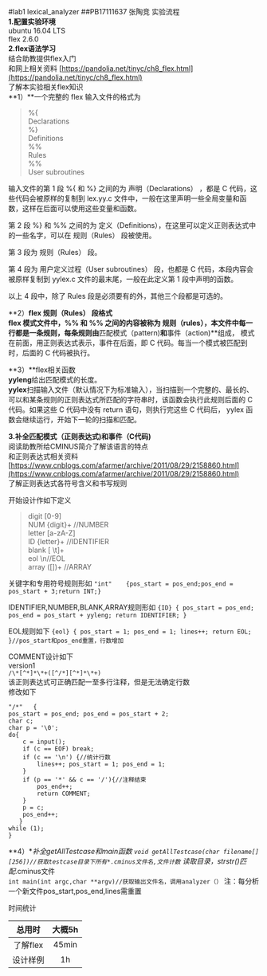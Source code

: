 #lab1 lexical_analyzer
##PB17111637 张陶竞
实验流程<br />
**1.配置实验环境**<br />
ubuntu 16.04 LTS<br />
flex 2.6.0<br />
**2.flex语法学习**<br />
结合助教提供flex入门<br />
和网上相关资料
[https://pandolia.net/tinyc/ch8_flex.html](https://pandolia.net/tinyc/ch8_flex.html)<br />
了解本实验相关flex知识<br />
**1）**一个完整的 flex 输入文件的格式为<br />
> %{<br />
Declarations<br />
%}<br />
Definitions<br />
%%<br />
Rules<br />
%%<br />
User subroutines<br />

输入文件的第 1 段 %{ 和 %} 之间的为 声明（Declarations） ，都是 C 代码，这些代码会被原样的复制到 lex.yy.c 文件中，一般在这里声明一些全局变量和函数，这样在后面可以使用这些变量和函数。

第 2 段 %} 和 %% 之间的为 定义（Definitions），在这里可以定义正则表达式中的一些名字，可以在 规则（Rules） 段被使用。

第 3 段为 规则（Rules） 段。

第 4 段为 用户定义过程（User subroutines） 段，也都是 C 代码，本段内容会被原样复制到 yylex.c 文件的最末尾，一般在此定义第 1 段中声明的函数。

以上 4 段中，除了 Rules 段是必须要有的外，其他三个段都是可选的。

**2）**flex 规则（Rules） 段格式<br />
flex 模式文件中，%% 和 %% 之间的内容被称为 规则（rules），本文件中每一行都是一条规则，每条规则由**匹配模式（pattern)**和**事件（action)**组成， 模式在前面，用正则表达式表示，事件在后面，即 C 代码。每当一个模式被匹配到时，后面的 C 代码被执行。

**3）**flex相关函数<br />
**yyleng**给出匹配模式的长度。<br />
**yylex**扫描输入文件（默认情况下为标准输入），当扫描到一个完整的、最长的、可以和某条规则的正则表达式所匹配的字符串时，该函数会执行此规则后面的 C 代码。如果这些 C 代码中没有 return 语句，则执行完这些 C 代码后， yylex 函数会继续运行，开始下一轮的扫描和匹配。

**3.补全匹配模式（正则表达式)和事件（C代码)**<br />
阅读助教所给CMINUS简介了解该语言的特点<br />
和正则表达式相关资料
[https://www.cnblogs.com/afarmer/archive/2011/08/29/2158860.html](https://www.cnblogs.com/afarmer/archive/2011/08/29/2158860.html)<br />
了解正则表达式各符号含义和书写规则<br />

开始设计作如下定义<br />
> digit       [0-9]<br />
NUM {digit}+ //NUMBER <br />
letter      [a-zA-Z]<br />
ID  {letter}+ //IDENTIFIER<br />
blank  [ \t]+<br />
eol \n//EOL<br />
array (\[])+ //ARRAY<br />

关键字和专用符号规则形如
`"int"    {pos_start = pos_end;pos_end = pos_start + 3;return INT;}`<br />

IDENTIFIER,NUMBER,BLANK,ARRAY规则形如
`{ID} { pos_start = pos_end; pos_end = pos_start + yyleng; return IDENTIFIER; }`<br />

EOL规则如下
`{eol} { pos_start = 1; pos_end = 1; lines++; return EOL; }//pos_start和pos_end重置，行数增加`

COMMENT设计如下<br />
version1<br />
`/\*[^*]*\*+([^/*][^*]*\*+)`<br />
该正则表达式可正确匹配一至多行注释，但是无法确定行数<br />
修改如下<br />
   
   
    "/*"   { 
    pos_start = pos_end; pos_end = pos_start + 2;
    char c;
    char p = '\0';
    do{
		c = input();
        if (c == EOF) break;
        if (c == '\n') {//统计行数
			lines++; pos_start = 1; pos_end = 1;
		}
        if (p == '*' && c == '/'){//注释结束
			pos_end++;
			return COMMENT;
		}
        p = c;
        pos_end++;
       } 
    while (1); 
    }
**4）**补全getAllTestcase和main函数
`void getAllTestcase(char filename[][256])//获取testcase目录下所有*.cminus文件名,文件计数`
读取目录，strstr()匹配*.cminus文件<br />
`int main(int argc,char **argv)//获取输出文件名，调用analyzer（）`
注：每分析一个新文件pos_start,pos_end,lines需重置

时间统计

|总用时|大概5h|
|:--:|:--:|
|了解flex|45min|
|设计样例|1h|



